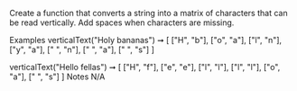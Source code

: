Create a function that converts a string into a matrix of characters that can be read vertically. Add spaces when characters are missing.

Examples
verticalText("Holy bananas") ➞ [
  ["H", "b"],
  ["o", "a"],
  ["l", "n"],
  ["y", "a"],
  [" ", "n"],
  [" ", "a"],
  [" ", "s"]
]

verticalText("Hello fellas") ➞ [
  ["H", "f"],
  ["e", "e"],
  ["l", "l"],
  ["l", "l"],
  ["o", "a"],
  [" ", "s"]
]
Notes
N/A